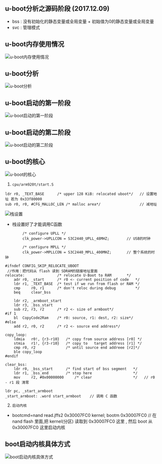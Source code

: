 ## u-boot分析之源码阶段 (2017.12.09)
* bss : 没有初始化的静态变量或全局变量 + 初始值为0的静态变量或全局变量
* svc : 管理模式
## u-boot内存使用情况
![u-boot内存使用情况](https://github.com/GalenDeng/Embedded-Linux/blob/master/18.%20%E7%A7%BB%E6%A4%8Du-boot/u-boot%E5%88%86%E6%9E%90%E4%B9%8B%E6%BA%90%E7%A0%81%E9%98%B6%E6%AE%B5%E5%9B%BE%E7%89%87%E7%AC%94%E8%AE%B0/u-boot%E5%86%85%E5%AD%98%E4%BD%BF%E7%94%A8%E6%83%85%E5%86%B5.JPG)
## u-boot分析
![u-boot分析](https://github.com/GalenDeng/Embedded-Linux/blob/master/18.%20%E7%A7%BB%E6%A4%8Du-boot/u-boot%E5%88%86%E6%9E%90%E4%B9%8B%E6%BA%90%E7%A0%81%E9%98%B6%E6%AE%B5%E5%9B%BE%E7%89%87%E7%AC%94%E8%AE%B0/u-boot%E6%BA%90%E7%A0%81%E5%88%86%E6%9E%90--%E6%9D%A1%E4%BB%B6.JPG)
## u-boot启动的第一阶段
![u-boot启动的第一阶段](https://github.com/GalenDeng/Embedded-Linux/blob/master/18.%20%E7%A7%BB%E6%A4%8Du-boot/u-boot%E5%88%86%E6%9E%90%E4%B9%8B%E6%BA%90%E7%A0%81%E9%98%B6%E6%AE%B5%E5%9B%BE%E7%89%87%E7%AC%94%E8%AE%B0/u-boot%E5%90%AF%E5%8A%A8%E7%9A%84%E7%AC%AC%E4%B8%80%E9%98%B6%E6%AE%B5.JPG)
## u-boot启动的第二阶段
![u-boot启动的第二阶段](https://github.com/GalenDeng/Embedded-Linux/blob/master/18.%20%E7%A7%BB%E6%A4%8Du-boot/u-boot%E5%88%86%E6%9E%90%E4%B9%8B%E6%BA%90%E7%A0%81%E9%98%B6%E6%AE%B5%E5%9B%BE%E7%89%87%E7%AC%94%E8%AE%B0/u-boot%E5%90%AF%E5%8A%A8%E7%9A%84%E7%AC%AC%E4%BA%8C%E9%98%B6%E6%AE%B5.JPG)
## u-boot的核心
![u-boot的核心](https://github.com/GalenDeng/Embedded-Linux/blob/master/18.%20%E7%A7%BB%E6%A4%8Du-boot/u-boot%E5%88%86%E6%9E%90%E4%B9%8B%E6%BA%90%E7%A0%81%E9%98%B6%E6%AE%B5%E5%9B%BE%E7%89%87%E7%AC%94%E8%AE%B0/u-boot%E7%9A%84%E6%A0%B8%E5%BF%83.JPG)

1. `cpu/arm920t/start.S`
```
ldr	r0, _TEXT_BASE		/* upper 128 KiB: relocated uboot*/   // 设置地址 若为 0x33f80000
sub	r0, r0, #CFG_MALLOC_LEN	/* malloc area*/                  // 减地址
```
![栈设置](https://github.com/GalenDeng/Embedded-Linux/blob/master/18.%20%E7%A7%BB%E6%A4%8Du-boot/u-boot%E5%88%86%E6%9E%90%E4%B9%8B%E6%BA%90%E7%A0%81%E9%98%B6%E6%AE%B5%E5%9B%BE%E7%89%87%E7%AC%94%E8%AE%B0/sub%20%E4%B8%8E%20%E6%A0%88.JPG)
* 栈设置好了才能调用C函数
```
        /* configure UPLL */
        clk_power->UPLLCON = S3C2440_UPLL_48MHZ;        // USB的时钟

        /* configure MPLL */
        clk_power->MPLLCON = S3C2440_MPLL_400MHZ;       // 整个系统的时钟
```
```
#ifndef CONFIG_SKIP_RELOCATE_UBOOT                                 
 //作用：把代码从 flash 读到 SDRAM的链接地址里面   
relocate:				/* relocate U-Boot to RAM	    */
	adr	r0, _start		/* r0 <- current position of code   */
	ldr	r1, _TEXT_BASE	/* test if we run from flash or RAM */
	cmp     r0, r1      /* don't reloc during debug         */
	beq     clear_bss
	
	ldr	r2, _armboot_start
	ldr	r3, _bss_start
	sub	r2, r3, r2		/* r2 <- size of armboot*/
#if 1
	bl  CopyCode2Ram	/* r0: source, r1: dest, r2: size*/
#else
	add	r2, r0, r2		/* r2 <- source end address*/

copy_loop:
	ldmia	r0!, {r3-r10}	/* copy from source address [r0] */
	stmia	r1!, {r3-r10}	/* copy to   target address [r1] */
	cmp	r0, r2			    /* until source end addreee [r2]*/
	ble	copy_loop
#endif
```
```
clear_bss:
	ldr	r0, _bss_start		/* find start of bss segment   */
	ldr	r1, _bss_end		/* stop here                   */
	mov 	r2, #0x00000000		/* clear                   */   // r0 - r1 段 清零
```
```
ldr	pc, _start_armboot
_start_armboot:	.word start_armboot    // 调用 C 函数
```

2. `启动内核`
* bootcmd=nand read.jffs2 0x30007FC0 kernel; bootm 0x30007FC0
// 在 nand flash 里面,把 kernel(分区) 读取到  0x30007FC0 这里 , 然后 boot 从  0x30007FC0 这里启动内核
## boot启动内核具体方式
![boot启动内核具体方式](https://github.com/GalenDeng/Embedded-Linux/blob/master/18.%20%E7%A7%BB%E6%A4%8Du-boot/u-boot%E5%88%86%E6%9E%90%E4%B9%8B%E6%BA%90%E7%A0%81%E9%98%B6%E6%AE%B5%E5%9B%BE%E7%89%87%E7%AC%94%E8%AE%B0/boot%E5%90%AF%E5%8A%A8%E5%86%85%E6%A0%B8%E5%85%B7%E4%BD%93%E6%96%B9%E5%BC%8F.JPG)

